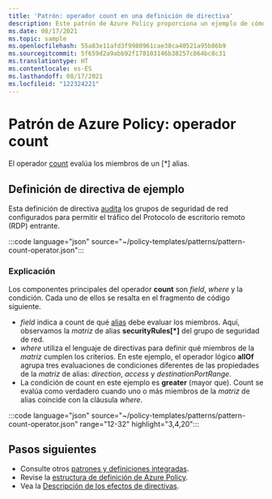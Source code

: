```yaml
---
title: 'Patrón: operador count en una definición de directiva'
description: Este patrón de Azure Policy proporciona un ejemplo de cómo usar el operador count en una definición de directiva.
ms.date: 08/17/2021
ms.topic: sample
ms.openlocfilehash: 55a83e11afd3f9980961cae38ca40521a95b86b9
ms.sourcegitcommit: 5f659d2a9abb92f178103146b38257c864bc8c31
ms.translationtype: HT
ms.contentlocale: es-ES
ms.lasthandoff: 08/17/2021
ms.locfileid: "122324221"
---
```

# <a name="azure-policy-pattern-the-count-operator"></a>Patrón de Azure Policy: operador count

El operador [count](../concepts/definition-structure.md#count) evalúa los miembros de un \[\*\] alias.

## <a name="sample-policy-definition"></a>Definición de directiva de ejemplo

Esta definición de directiva [audita](../concepts/effects.md#audit) los grupos de seguridad de red configurados para permitir el tráfico del Protocolo de escritorio remoto (RDP) entrante.

:::code language="json" source="~/policy-templates/patterns/pattern-count-operator.json":::

### <a name="explanation"></a>Explicación

Los componentes principales del operador **count** son _field_, _where_ y la condición. Cada uno de ellos se resalta en el fragmento de código siguiente.

- _field_ indica a count de qué [alias](../concepts/definition-structure.md#aliases) debe evaluar los miembros. Aquí, observamos la _matriz_ de alias **securityRules\[\*\]** del grupo de seguridad de red.
- _where_ utiliza el lenguaje de directivas para definir qué miembros de la _matriz_ cumplen los criterios. En este ejemplo, el operador lógico **allOf** agrupa tres evaluaciones de condiciones diferentes de las propiedades de la _matriz_ de alias: _direction_, _access_ y _destinationPortRange_.
- La condición de count en este ejemplo es **greater** (mayor que). Count se evalúa como verdadero cuando uno o más miembros de la _matriz_ de alias coincide con la cláusula _where_.

:::code language="json" source="~/policy-templates/patterns/pattern-count-operator.json" range="12-32" highlight="3,4,20":::

## <a name="next-steps"></a>Pasos siguientes

- Consulte otros [patrones y definiciones integradas](./index.md).
- Revise la [estructura de definición de Azure Policy](../concepts/definition-structure.md).
- Vea la [Descripción de los efectos de directivas](../concepts/effects.md).
